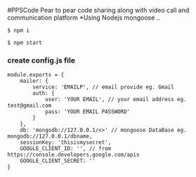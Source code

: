 #PPSCode Pear to pear code sharing along with video call and communication platform 
    *Using Nodejs mongoose ..

```
$ npm i

$ npm start
```

### create config.js file
```
module.exports = {
    mailer: {
        service: 'EMAILP', // email provide eg. Gmail
        auth: {
            user: 'YOUR EMAIL', // your email address eg. test@gmail.com
            pass: 'YOUR EMAIL PASSWORD' 
        }
    },
    db: 'mongodb://127.0.0.1/<>' // mongoose DataBase eg.  mongodb://127.0.0.1/dbname,
    sessionKey: 'thisismysecret', 
    GOOGLE_CLIENT_ID: '', // from https://console.developers.google.com/apis
    GOOGLE_CLIENT_SECRET: ''
}
```